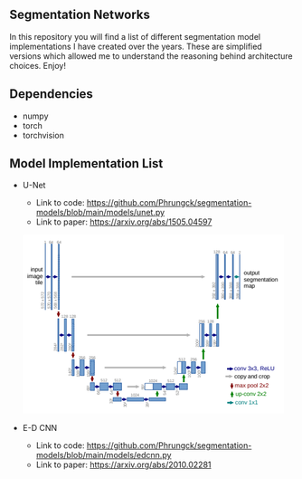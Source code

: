 ## Segmentation Networks
In this repository you will find a list of different segmentation model implementations I have created over the years. These are simplified versions which allowed me to understand the reasoning behind architecture choices. Enjoy!

## Dependencies
* numpy
* torch
* torchvision

## Model Implementation List
* U-Net
  * Link to code: https://github.com/Phrungck/segmentation-models/blob/main/models/unet.py
  * Link to paper: https://arxiv.org/abs/1505.04597
 
   ![alt text](https://github.com/Phrungck/segmentation-models/blob/main/model-images/unet.PNG)

* E-D CNN
  * Link to code: https://github.com/Phrungck/segmentation-models/blob/main/models/edcnn.py
  * Link to paper: https://arxiv.org/abs/2010.02281 
